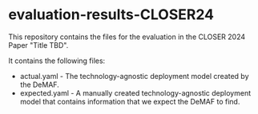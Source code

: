 # evaluation-results-CLOSER24

This repository contains the files for the evaluation in the CLOSER 2024 Paper "Title TBD".

It contains the following files:

* actual.yaml - The technology-agnostic deployment model created by the DeMAF.
* expected.yaml - A manually created technology-agnostic deployment model that contains information that we expect the DeMAF to find.
